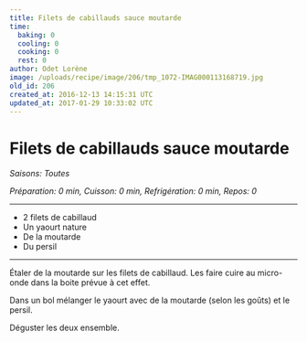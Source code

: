 ```yaml
---
title: Filets de cabillauds sauce moutarde
time:
  baking: 0
  cooling: 0
  cooking: 0
  rest: 0
author: Odet Lorène
image: /uploads/recipe/image/206/tmp_1072-IMAG000113168719.jpg
old_id: 206
created_at: 2016-12-13 14:15:31 UTC
updated_at: 2017-01-29 10:33:02 UTC
---
```


# Filets de cabillauds sauce moutarde

_Saisons: Toutes_

_Préparation: 0 min, Cuisson: 0 min, Refrigération: 0 min, Repos: 0_

---

- 2 filets de cabillaud
- Un yaourt nature
- De la moutarde
- Du persil

---

Étaler de la moutarde sur les filets de cabillaud. Les faire cuire au micro-onde dans la boite prévue à cet effet.

Dans un bol mélanger le yaourt avec de la moutarde (selon les goûts) et le persil.

Déguster les deux ensemble.
